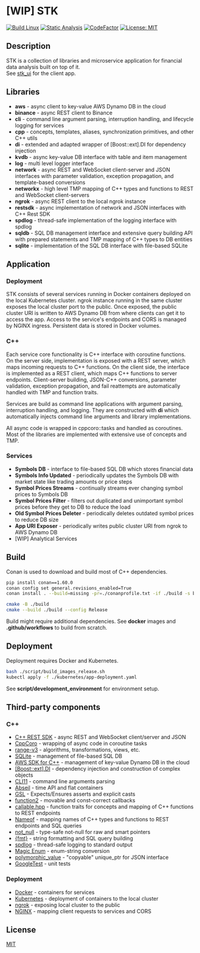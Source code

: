 # \[WIP\] STK

[![Build Linux](https://github.com/qoala101/stk/actions/workflows/build-linux.yml/badge.svg)](https://github.com/qoala101/stk/actions/workflows/build-linux.yml)
[![Static Analysis](https://github.com/qoala101/stk/actions/workflows/static-analysis.yml/badge.svg)](https://github.com/qoala101/stk/actions/workflows/static-analysis.yml)
[![CodeFactor](https://www.codefactor.io/repository/github/qoala101/stk/badge)](https://www.codefactor.io/repository/github/qoala101/stk)
[![License: MIT](https://img.shields.io/badge/license-MIT-blue.svg)](https://opensource.org/licenses/MIT)

## Description

STK is a collection of libraries and microservice application for financial data analysis built on top of it.  
See [stk_ui](https://github.com/qoala101/stk_ui) for the client app.

## Libraries

- **aws** - async client to key-value AWS Dynamo DB in the cloud
- **binance** - async REST client to Binance
- **cli** - command line argument parsing, interruption handling, and lifecycle logging for services
- **cpp** - concepts, templates, aliases, synchronization primitives, and other C++ utils
- **di** - extended and adapted wrapper of \[Boost::ext\].DI for dependency injection
- **kvdb** - async key-value DB interface with table and item management
- **log** - multi level logger interface
- **network** - async REST and WebSocket client-server and JSON interfaces with parameter validation, exception propagation, and template-based conversions
- **networkx** - high level TMP mapping of C++ types and functions to REST and WebSocket client-servers
- **ngrok** - async REST client to the local ngrok instance
- **restsdk** - async implementation of network and JSON interfaces with C++ Rest SDK
- **spdlog** - thread-safe implementation of the logging interface with spdlog
- **sqldb** - SQL DB management interface and extensive query building API with prepared statements and TMP mapping of C++ types to DB entities
- **sqlite** - implementation of the SQL DB interface with file-based SQLite

## Application

### Deployment

STK consists of several services running in Docker containers deployed on the local Kubernetes cluster.
ngrok instance running in the same cluster exposes the local cluster port to the public.
Once exposed, the public cluster URI is written to AWS Dynamo DB from where clients can get it to access the app.
Access to the service's endpoints and CORS is managed by NGINX ingress.
Persistent data is stored in Docker volumes.

### C++

Each service core functionality is C++ interface with coroutine functions.
On the server side, implementation is exposed with a REST server, which maps incoming requests to C++ functions.
On the client side, the interface is implemented as a REST client, which maps C++ functions to server endpoints.
Client-server building, JSON-C++ conversions, parameter validation, exception propagation, and fail reattempts are automatically handled with TMP and function traits.

Services are build as command line applications with argument parsing, interruption handling, and logging.
They are constructed with **di** which automatically injects command line arguments and library implementations.

All async code is wrapped in cppcoro::tasks and handled as coroutines.
Most of the libraries are implemented with extensive use of concepts and TMP.

### Services

- **Symbols DB** - interface to file-based SQL DB which stores financial data
- **Symbols Info Updated** - periodically updates the Symbols DB with market state like trading amounts or price steps
- **Symbol Prices Streams** - continually streams ever changing symbol prices to Symbols DB
- **Symbol Prices Filter** - filters out duplicated and unimportant symbol prices before they get to DB to reduce the load
- **Old Symbol Prices Deleter** - periodically deletes outdated symbol prices to reduce DB size
- **App URI Exposer** - periodically writes public cluster URI from ngrok to AWS Dynamo DB
- \[WIP\] Analytical Services

## Build

Conan is used to download and build most of C++ dependencies.

```sh
pip install conan==1.60.0
conan config set general.revisions_enabled=True
conan install . --build=missing -pr=./conanprofile.txt -if ./build -s build_type=Release

cmake -B ./build
cmake --build ./build --config Release
```

Build might require additional dependencies. See **docker** images and **.github/workflows** to build from scratch.

## Deployment

Deployment requires Docker and Kubernetes.

```sh
bash ./script/build_images_release.sh
kubectl apply -f ./kubernetes/app-deployment.yaml
```

See **script/development_environment** for environment setup.

## Third-party components

### C++

- [C++ REST SDK](https://github.com/microsoft/cpprestsdk) - async REST and WebSocket client/server and JSON
- [CppCoro](https://github.com/lewissbaker/cppcoro) - wrapping of async code in coroutine tasks
- [range-v3](https://github.com/ericniebler/range-v3) - algorithms, transformations, views, etc.
- [SQLite](https://github.com/sqlite/sqlite) - management of file-based SQL DB
- [AWS SDK for C++](https://github.com/aws/aws-sdk-cpp) - management of key-value Dynamo DB in the cloud
- [[Boost::ext].DI](https://github.com/boost-ext/di) - dependency injection and construction of complex objects
- [CLI11](https://github.com/CLIUtils/CLI11) - command line arguments parsing
- [Abseil](https://github.com/abseil/abseil-cpp) - time API and flat containers
- [GSL](https://github.com/microsoft/GSL) - Expects/Ensures asserts and explicit casts
- [function2](https://github.com/Naios/function2) - movable and const-correct callbacks
- [callable.hpp](https://github.com/sth/callable.hpp) - function traits for concepts and mapping of C++ functions to REST endpoints
- [Nameof](https://github.com/Neargye/nameof) - mapping names of C++ types and functions to REST endpoints and SQL queries
- [not_null](https://github.com/bitwizeshift/not_null) - type-safe not-null for raw and smart pointers
- [{fmt}](https://github.com/fmtlib/fmt) - string formatting and SQL query building
- [spdlog](https://github.com/gabime/spdlog) - thread-safe logging to standard output
- [Magic Enum](https://github.com/Neargye/magic_enum) - enum-string conversion
- [polymorphic_value](https://github.com/jbcoe/polymorphic_value) - "copyable" unique_ptr for JSON interface
- [GoogleTest](https://github.com/google/googletest) - unit tests

### Deployment

- [Docker](https://www.docker.com/) - containers for services
- [Kubernetes](https://kubernetes.io/) - deployment of containers to the local cluster
- [ngrok](https://ngrok.com/) - exposing local cluster to the public
- [NGINX](https://www.nginx.com/) - mapping client requests to services and CORS

## License

[MIT](https://opensource.org/license/mit/)
